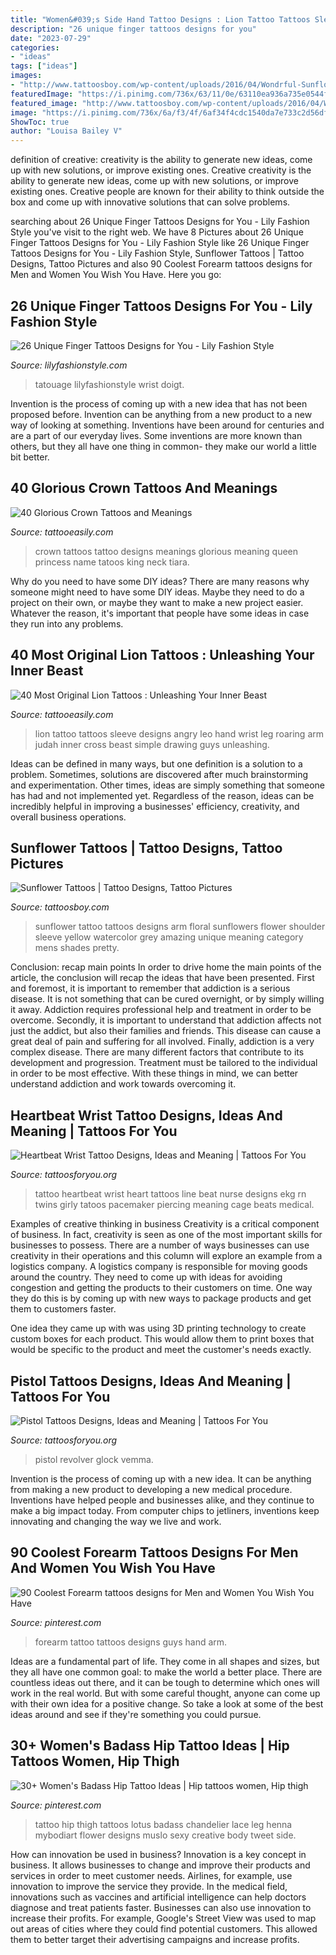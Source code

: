 ```yaml
---
title: "Women&#039;s Side Hand Tattoo Designs : Lion Tattoo Tattoos Sleeve Designs Angry Leo Hand Wrist Leg Roaring Arm Judah Inner Cross Beast Simple Drawing Guys Unleashing"
description: "26 unique finger tattoos designs for you"
date: "2023-07-29"
categories:
- "ideas"
tags: ["ideas"]
images:
- "http://www.tattoosboy.com/wp-content/uploads/2016/04/Wondrful-Sunflower-Tattoo-TB1294.jpg"
featuredImage: "https://i.pinimg.com/736x/63/11/0e/63110ea936a735e0544fd792707de930.jpg"
featured_image: "http://www.tattoosboy.com/wp-content/uploads/2016/04/Wondrful-Sunflower-Tattoo-TB1294.jpg"
image: "https://i.pinimg.com/736x/6a/f3/4f/6af34f4cdc1540da7e733c2d56df2ebf.jpg"
ShowToc: true
author: "Louisa Bailey V"
---
```



definition of creative: creativity is the ability to generate new ideas, come up with new solutions, or improve existing ones.
Creative creativity is the ability to generate new ideas, come up with new solutions, or improve existing ones. Creative people are known for their ability to think outside the box and come up with innovative solutions that can solve problems.

	

		
searching about 26 Unique Finger Tattoos Designs for You - Lily Fashion Style you've visit to the right web. We have 8 Pictures about 26 Unique Finger Tattoos Designs for You - Lily Fashion Style like 26 Unique Finger Tattoos Designs for You - Lily Fashion Style, Sunflower Tattoos | Tattoo Designs, Tattoo Pictures and also 90 Coolest Forearm tattoos designs for Men and Women You Wish You Have. Here you go:
		
    
## 26 Unique Finger Tattoos Designs For You - Lily Fashion Style

<img loading=lazy src="https://lilyfashionstyle.com/wp-content/uploads/2020/02/13-21.jpg" onerror="this.onerror=null;this.src='https://tse1.mm.bing.net/th?id=OIP.bV3WZ50waOE0wklBEka2ZgHaKP&amp;pid=15.1';" alt="26 Unique Finger Tattoos Designs for You - Lily Fashion Style">

_Source: lilyfashionstyle.com_

>tatouage lilyfashionstyle wrist doigt. 

	

Invention is the process of coming up with a new idea that has not been proposed before. Invention can be anything from a new product to a new way of looking at something. Inventions have been around for centuries and are a part of our everyday lives. Some inventions are more known than others, but they all have one thing in common- they make our world a little bit better.

    
## 40 Glorious Crown Tattoos And Meanings

<img loading=lazy src="http://www.tattooeasily.com/wp-content/uploads/2013/05/Crown-Tattoo-Designs-22.jpg" onerror="this.onerror=null;this.src='https://tse2.mm.bing.net/th?id=OIP.J76D74Rkk4E2JwyNoJf5RQHaHt&amp;pid=15.1';" alt="40 Glorious Crown Tattoos and Meanings">

_Source: tattooeasily.com_

>crown tattoos tattoo designs meanings glorious meaning queen princess name tatoos king neck tiara. 

	

Why do you need to have some DIY ideas?
There are many reasons why someone might need to have some DIY ideas. Maybe they need to do a project on their own, or maybe they want to make a new project easier. Whatever the reason, it's important that people have some ideas in case they run into any problems.

    
## 40 Most Original Lion Tattoos : Unleashing Your Inner Beast

<img loading=lazy src="http://www.tattooeasily.com/wp-content/uploads/2014/05/Angry-Lion-Tattoo-on-Hand.jpg" onerror="this.onerror=null;this.src='https://tse2.mm.bing.net/th?id=OIP.Aob2UK6wdiFBQEss5ZM2fwHaNw&amp;pid=15.1';" alt="40 Most Original Lion Tattoos : Unleashing Your Inner Beast">

_Source: tattooeasily.com_

>lion tattoo tattoos sleeve designs angry leo hand wrist leg roaring arm judah inner cross beast simple drawing guys unleashing. 

	

Ideas can be defined in many ways, but one definition is a solution to a problem. Sometimes, solutions are discovered after much brainstorming and experimentation. Other times, ideas are simply something that someone has had and not implemented yet. Regardless of the reason, ideas can be incredibly helpful in improving a businesses' efficiency, creativity, and overall business operations.

    
## Sunflower Tattoos | Tattoo Designs, Tattoo Pictures

<img loading=lazy src="http://www.tattoosboy.com/wp-content/uploads/2016/04/Wondrful-Sunflower-Tattoo-TB1294.jpg" onerror="this.onerror=null;this.src='https://tse3.mm.bing.net/th?id=OIP.NGcLLgdSYlEL3g4U9EZl9gHaLG&amp;pid=15.1';" alt="Sunflower Tattoos | Tattoo Designs, Tattoo Pictures">

_Source: tattoosboy.com_

>sunflower tattoo tattoos designs arm floral sunflowers flower shoulder sleeve yellow watercolor grey amazing unique meaning category mens shades pretty. 

	

Conclusion: recap main points
In order to drive home the main points of the article, the conclusion will recap the ideas that have been presented. First and foremost, it is important to remember that addiction is a serious disease. It is not something that can be cured overnight, or by simply willing it away. Addiction requires professional help and treatment in order to be overcome. Secondly, it is important to understand that addiction affects not just the addict, but also their families and friends. This disease can cause a great deal of pain and suffering for all involved. Finally, addiction is a very complex disease. There are many different factors that contribute to its development and progression. Treatment must be tailored to the individual in order to be most effective. With these things in mind, we can better understand addiction and work towards overcoming it.

    
## Heartbeat Wrist Tattoo Designs, Ideas And Meaning | Tattoos For You

<img loading=lazy src="https://www.tattoosforyou.org/wp-content/uploads/2017/09/Heartbeat-Wrist-Tattoo-Images.jpg" onerror="this.onerror=null;this.src='https://tse2.mm.bing.net/th?id=OIP.LGeC-9W2LRoKbLsJbqgiXQHaHK&amp;pid=15.1';" alt="Heartbeat Wrist Tattoo Designs, Ideas and Meaning | Tattoos For You">

_Source: tattoosforyou.org_

>tattoo heartbeat wrist heart tattoos line beat nurse designs ekg rn twins girly tatoos pacemaker piercing meaning cage beats medical. 

	

Examples of creative thinking in business
Creativity is a critical component of business. In fact, creativity is seen as one of the most important skills for businesses to possess. There are a number of ways businesses can use creativity in their operations and this column will explore an example from a logistics company. 
A logistics company is responsible for moving goods around the country. They need to come up with ideas for avoiding congestion and getting the products to their customers on time. One way they do this is by coming up with new ways to package products and get them to customers faster.

One idea they came up with was using 3D printing technology to create custom boxes for each product. This would allow them to print boxes that would be specific to the product and meet the customer's needs exactly.

    
## Pistol Tattoos Designs, Ideas And Meaning | Tattoos For You

<img loading=lazy src="https://www.tattoosforyou.org/wp-content/uploads/2016/03/Pistol-Tattoos-576x1024.jpg" onerror="this.onerror=null;this.src='https://tse4.mm.bing.net/th?id=OIP.WWgmI3GfI24vYzCg6Q0XRAHaNK&amp;pid=15.1';" alt="Pistol Tattoos Designs, Ideas and Meaning | Tattoos For You">

_Source: tattoosforyou.org_

>pistol revolver glock vemma. 

	

Invention is the process of coming up with a new idea. It can be anything from making a new product to developing a new medical procedure. Inventions have helped people and businesses alike, and they continue to make a big impact today. From computer chips to jetliners, inventions keep innovating and changing the way we live and work.

    
## 90 Coolest Forearm Tattoos Designs For Men And Women You Wish You Have

<img loading=lazy src="https://i.pinimg.com/736x/63/11/0e/63110ea936a735e0544fd792707de930.jpg" onerror="this.onerror=null;this.src='https://tse3.mm.bing.net/th?id=OIP.agvPaYyzRong29NFfRZodAHaKo&amp;pid=15.1';" alt="90 Coolest Forearm tattoos designs for Men and Women You Wish You Have">

_Source: pinterest.com_

>forearm tattoo tattoos designs guys hand arm. 

	

Ideas are a fundamental part of life. They come in all shapes and sizes, but they all have one common goal: to make the world a better place. There are countless ideas out there, and it can be tough to determine which ones will work in the real world. But with some careful thought, anyone can come up with their own idea for a positive change. So take a look at some of the best ideas around and see if they're something you could pursue.

    
## 30+ Women&#039;s Badass Hip Tattoo Ideas | Hip Tattoos Women, Hip Thigh

<img loading=lazy src="https://i.pinimg.com/736x/6a/f3/4f/6af34f4cdc1540da7e733c2d56df2ebf.jpg" onerror="this.onerror=null;this.src='https://tse1.mm.bing.net/th?id=OIP.bHy4HVK5cOmpXgENeIG53wHaML&amp;pid=15.1';" alt="30+ Women&#039;s Badass Hip Tattoo Ideas | Hip tattoos women, Hip thigh">

_Source: pinterest.com_

>tattoo hip thigh tattoos lotus badass chandelier lace leg henna mybodiart flower designs muslo sexy creative body tweet side. 

	

How can innovation be used in business?
Innovation is a key concept in business. It allows businesses to change and improve their products and services in order to meet customer needs. Airlines, for example, use innovation to improve the service they provide. In the medical field, innovations such as vaccines and artificial intelligence can help doctors diagnose and treat patients faster. Businesses can also use innovation to increase their profits. For example, Google's Street View was used to map out areas of cities where they could find potential customers. This allowed them to better target their advertising campaigns and increase profits.

